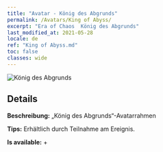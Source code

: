 ```yaml
---
title: "Avatar - König des Abgrunds"
permalink: /Avatars/King of Abyss/
excerpt: "Era of Chaos  König des Abgrunds"
last_modified_at: 2021-05-28
locale: de
ref: "King of Abyss.md"
toc: false
classes: wide
---
```

 ![König des Abgrunds](/images/a/avatarFrame_36.png)

## Details

 **Beschreibung:** „König des Abgrunds“-Avatarrahmen 

 **Tips:** Erhältlich durch Teilnahme am Ereignis. 

 **Is available:**  + 


